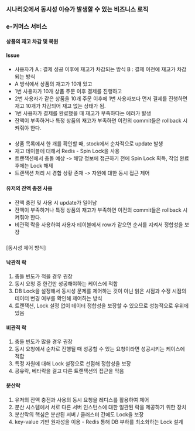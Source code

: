### 시나리오에서 동시성 이슈가 발생할 수 있는 비즈니스 로직

### e-커머스 서비스
#### 상품의 재고 차감 및 복원
#### Issue
- 사용자가 A : 결제 성공 이후에 재고가 차감되는 방식 B : 결제 이전에 재고가 차감되는 방식
- A 방식에서 상품의 재고가 10개 있고
- 1번 사용자가 10개 상품 주문 이후 결제를 진행하고
- 2번 사용자가 같은 상품을 10개 주문 이후에 1번 사용자보다 먼저 결제를 진행하면 재고 10개가 차감되어 재고 없는 상태가 됨.
- 1번 사용자가 결제를 완료했을 때 재고가 부족하다는 에러가 발생
- 잔액이 부족하거나 특정 상품의 재고가 부족하면 이전의 commit들은 rollback 시켜줘야 한다.
###
- 상품 목록에서 한 개를 확인할 때, stock에서 순차적으로 update 발생
- 재고 테이블에 대해서 Redis - Spin Lock을 사용
- 트랜잭션에서 충돌 예상 -> 해당 정보에 접근하기 전에 Spin Lock 획득, 작업 완료 후에는 Lock 해제
- 트랜잭션 처리 시 경합 상황 존재 -> 자원에 대한 동시 접근 제어
###
#### 유저의 잔액 충전 사용
- 잔액 충전 및 사용 시 update가 일어남
- 잔액이 부족하거나 특정 상품의 재고가 부족하면 이전의 commit들은 rollback 시켜줘야 한다.
- 비관적 락을 사용하여 사용자 테이블에서 row가 같으면 순서를 지켜서 정합성을 보장
###

[동시성 제어 방식]
#### 낙관적 락
1. 충돌 빈도가 적을 경우 권장
2. 동시 요청 중 한건만 성공해야하는 케이스에 적합
3. DB Lock을 설정해서 동시성 문제를 제어하는 것이 아닌 읽은 시점과 수정 시점의 데이터 변경 여부를 확인해 제어하는 방식
4. 트랜잭션, Lock 설정 없이 데이터 정합성을 보장할 수 있으므로 성능적으로 우위에 있음


#### 비관적 락
1. 충돌 빈도가 많을 경우 권장
2. 동시 요청에서 순차로 진행될 때 성공할 수 있는 요청이라면 성공시키는 케이스에 적합
3. 특정 자원에 대해 Lock 설정으로 선점해 정합성을 보장
4. 공유락, 베타락을 걸고 다른 트랜잭션의 접근을 막음


#### 분산락
1. 유저의 잔액 충전과 사용의 동시 요청을 레디스를 활용하여 제어
2. 분산 시스템에서 서로 다른 서버 인스턴스에 대한 일관된 락을 제공하기 위한 장치
3. 분산락의 핵심은 분산된 서버 / 클러스터 간에도 Lock을 보장
4. key-value 기반 원자성을 이용 - Redis 통해 DB 부하를 최소화하는 Lock 설계